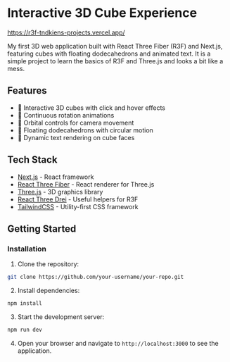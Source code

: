# Interactive 3D Cube Experience

https://r3f-tndkiens-projects.vercel.app/

My first 3D web application built with React Three Fiber (R3F) and Next.js, featuring cubes with floating dodecahedrons and animated text. It is a simple project to learn the basics of R3F and Three.js and looks a bit like a mess.

## Features

- 🎲 Interactive 3D cubes with click and hover effects
- 🔄 Continuous rotation animations
- 🎯 Orbital controls for camera movement
- 🌟 Floating dodecahedrons with circular motion
- 📝 Dynamic text rendering on cube faces

## Tech Stack

- [Next.js](https://nextjs.org/) - React framework
- [React Three Fiber](https://docs.pmnd.rs/react-three-fiber) - React renderer for Three.js
- [Three.js](https://threejs.org/) - 3D graphics library
- [React Three Drei](https://github.com/pmndrs/drei) - Useful helpers for R3F
- [TailwindCSS](https://tailwindcss.com/) - Utility-first CSS framework

## Getting Started

### Installation

1. Clone the repository:

```bash
git clone https://github.com/your-username/your-repo.git
```

2. Install dependencies:

```bash
npm install
```

3. Start the development server:

```bash
npm run dev
```

4. Open your browser and navigate to `http://localhost:3000` to see the application.
